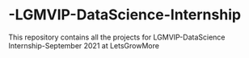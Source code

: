 # -LGMVIP-DataScience-Internship
This repository contains all the projects for LGMVIP-DataScience Internship-September 2021 at LetsGrowMore
